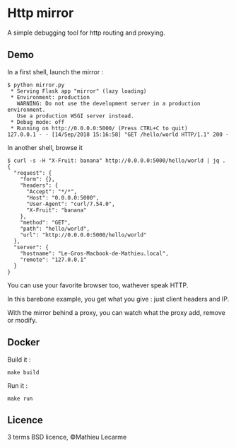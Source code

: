 Http mirror
===========

A simple debugging tool for http routing and proxying.

Demo
----

In a first shell, launch the mirror :

    $ python mirror.py
     * Serving Flask app "mirror" (lazy loading)
     * Environment: production
       WARNING: Do not use the development server in a production environment.
       Use a production WSGI server instead.
     * Debug mode: off
     * Running on http://0.0.0.0:5000/ (Press CTRL+C to quit)
    127.0.0.1 - - [14/Sep/2018 15:16:58] "GET /hello/world HTTP/1.1" 200 -

In another shell, browse it

    $ curl -s -H "X-Fruit: banana" http://0.0.0.0:5000/hello/world | jq .
    {
      "request": {
        "form": {},
        "headers": {
          "Accept": "*/*",
          "Host": "0.0.0.0:5000",
          "User-Agent": "curl/7.54.0",
          "X-Fruit": "banana"
        },
        "method": "GET",
        "path": "hello/world",
        "url": "http://0.0.0.0:5000/hello/world"
      },
      "server": {
        "hostname": "Le-Gros-Macbook-de-Mathieu.local",
        "remote": "127.0.0.1"
      }
    }

You can use your favorite browser too, wathever speak HTTP.

In this barebone example, you get what you give : just client headers and IP.

With the mirror behind a proxy, you can watch what the proxy add, remove or modify.

Docker
------

Build it :

    make build

Run it :

    make run

Licence
-------

3 terms BSD licence, ©Mathieu Lecarme

